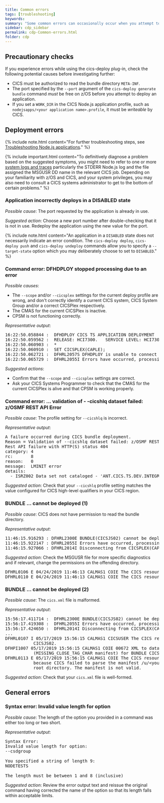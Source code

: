 ```yaml
---
title: Common errors
tags: [troubleshooting]
keywords: 
summary: "Some common errors can occasionally occur when you attempt to deploy a Node.js application using the cics-deploy plug-in."
sidebar: cdp_sidebar
permalink: cdp-Common-errors.html
folder: cdp
---
```


## Precautionary checks

If you experience errors while using the cics-deploy plug-in, check the following potential causes before investigating further:

* CICS must be authorized to read the bundle directory `META-INF`.
* The port specified by the `--port` argument of the `cics-deploy generate bundle` command *must* be free on z/OS before you attempt to deploy an application.
* If you set a `WORK_DIR` in the CICS Node.js application profile, such as `nodejsapps/<your application name>.profile`, it must be *writeable* by CICS.

## Deployment errors

{% include note.html content="For further troubleshooting steps, see [Troubleshooting Node.js applications](https://www.ibm.com/support/knowledgecenter/en/SSGMCP_5.5.0/troubleshooting/node/node-troubleshooting.html)." %}

{% include important.html content="To definitively diagnose a problem based on the suggested symptoms, you might need to refer to one or more [system logs and traces](cdp-Log-and-trace-files) particularly the STDERR Node.js log and the file assigned the MSGUSR DD name in the relevant CICS job. Depending on your familiarity with z/OS and CICS, and your system privileges, you may also need to consult a CICS systems administrator to get to the bottom of certain problems." %}

### Application incorrectly deploys in a DISABLED state

*Possible cause*: The port requested by the application is already in use.

*Suggested action*: Choose a new port number after double-checking that it is not in use. Redeploy the application using the new value for the port.

{% include note.html content="An application in a `DISABLED` state does not necessarily indicate an error condition. The `cics-deploy deploy`, `cics-deploy push` and `cics-deploy undeploy` commands allow you to specify a `--target-state` option which you may deliberately choose to set to `DISABLED`." %}

### Command error: DFHDPLOY stopped processing due to an error

*Possible causes*:
* The `--scope` and/or `--cicsplex` settings for the current deploy profile are wrong, and don't correctly identify a current CICS system, CICS System Group and/or a correct CICSPlex respectively.
* The CMAS for the current CICSPlex is inactive.
* CPSM is not functioning correctly.

*Representative output*:
<pre class="messageText">
16:22:50.058844 :  DFHDPLOY CICS TS APPLICATION DEPLOYMENT  2019/04/10 4:22pm
16:22:50.059562 :  RELEASE: HCI7300.   SERVICE LEVEL: HCI7300.
16:22:50.060903 :  *
16:22:50.060910 :  SET CICSPLEX(CAPLE);
16:22:50.062721 :  DFHRL2057S DFHDPLOY is unable to connect to CICSPLEX(CAPLE).
16:22:50.065729 :  DFHRL2055I Errors have occurred, processing terminated.
</pre>

*Suggested actions*:

* Confirm that the `--scope` and `--cicsplex` settings are correct.
* Ask your CICS Systems Programmer to check that the CMAS for the current CICSPlex is alive and that CPSM is working properly.

### Command error: ... validation of - -cicshlq dataset failed: z/OSMF REST API Error

*Possible cause*: The profile setting for `--cicshlq` is incorrect.

*Representative output*:
<pre class="messageText">
A failure occurred during CICS bundle deployment.
Reason = Validation of --cicshlq dataset failed: z/OSMF REST API Error:
Rest API failure with HTTP(S) status 404
category: 4
rc:       8
reason:   0
message:  LMINIT error
details:
  - ISRZ002 Data set not cataloged - 'ANT.CICS.TS.DEV.INTEGRAT.SDFHLOAD' was not found in catalog.
</pre>

*Suggested action*: 
Check that your `--cicshlq` profile setting matches the value configured for CICS high-level qualifiers in your CICS region. 

### BUNDLE ... cannot be deployed (1)

*Possible cause*: CICS does not have permission to read the bundle directory.

*Representative output*:
<pre class="messageText">
11:46:15.916293 : DFHRL2300E BUNDLE(CICSJS02) cannot be deployed. The reason for the failure could not be determined.
11:46:15.922147 : DFHRL2055I Errors have occurred, processing terminated.
11:46:15.927066 : DFHRL2014I Disconnecting from CICSPLEX(CAPLEX).
</pre>

*Suggested action*: 
Check the MSGUSR file for more specific diagnostics and if relevant, change the permissions on the offending directory.

<pre class="messageText">
DFHRL0106 E 04/24/2019 11:46:13 CALMAS1 COIE The CICS resource lifecycle manager failed to create the BUNDLE resource CICSJS02 because CICS is not authorized to read the manifest /u/&lt;username>/CICSJSON_1.0.0/META-INF/cics.xml in the root directory of the bundle.
DFHRL0110 E 04/24/2019 11:46:13 CALMAS1 COIE The CICS resource lifecycle manager has failed to create the BUNDLE resource CICSJS02.
</pre>

### BUNDLE ... cannot be deployed (2)

*Possible cause*: The `cics.xml` file is malformed.

*Representative output*:
<pre class="messageText">
15:56:17.411714 :  DFHRL2300E BUNDLE(CICSJS02) cannot be deployed. The reason for the failure could not be determined.
15:56:17.419308 :  DFHRL2055I Errors have occurred, processing terminated.
15:56:17.424650 :  DFHRL2014I Disconnecting from CICSPLEX(CAPLEX).
...
DFHRL0107 I 05/17/2019 15:56:15 CALMAS1 CICSUSER The CICS resource lifecycle manager has started to create the BUNDLE resource
           CICSJS02.
DFHPI1007 05/17/2019 15:56:15 CALMAS1 COIE 00672 XML to data transformation failed because of incorrect input
           (MISSING_CLOSE_TAG_CHAR manifest) for BUNDLE CICSJS02.
DFHRL0113 E 05/17/2019 15:56:15 CALMAS1 COIE The CICS resource lifecycle manager failed to create the BUNDLE resource CICSJS02
           because CICS failed to parse the manifest /u/&lt;your user id>/pushtest2/CICSJSON_1.0.0/META-INF/cics.xml specified in the bundle   
           root directory. The manifest is not valid.
</pre>

*Suggested action*: 
Check that your `cics.xml` file is well-formed.

## General errors

### Syntax error: Invalid value length for option

*Possible cause*: The length of the option you provided in a command was either too long or two short.

*Representative output*:
<pre class="messageText">
Syntax Error:
Invalid value length for option:
--csdgroup

You specified a string of length 9:
NODETESTS

The length must be between 1 and 8 (inclusive)
</pre>

*Suggested action*:
Review the error output text and reissue the original command having corrected the name of the option so that its length falls within acceptable limits.
